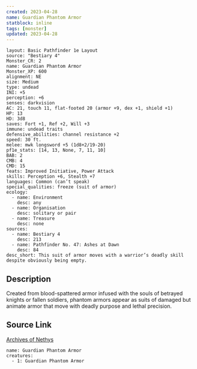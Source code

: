 ```yaml
---
created: 2023-04-28
name: Guardian Phantom Armor
statblock: inline
tags: [monster]
updated: 2023-04-28
---
```

```statblock
layout: Basic Pathfinder 1e Layout
source: "Bestiary 4"
Monster_CR: 2
name: Guardian Phantom Armor
Monster_XP: 600
alignment: NE
size: Medium
type: undead
INI: +5
perception: +6
senses: darkvision
AC: 21, touch 11, flat-footed 20 (armor +9, dex +1, shield +1)
HP: 13
HD: 3d8
saves: Fort +1, Ref +2, Will +3
immune: undead traits
defensive_abilities: channel resistance +2
speed: 30 ft.
melee: mwk longsword +5 (1d8+2/19-20)
pf1e_stats: [14, 13, None, 7, 11, 10]
BAB: 2
CMB: 4
CMD: 15
feats: Improved Initiative, Power Attack
skills: Perception +6, Stealth +7
languages: Common (can’t speak)
special_qualities: freeze (suit of armor)
ecology:
  - name: Environment
    desc: any
  - name: Organisation
    desc: solitary or pair
  - name: Treasure
    desc: none
sources:
  - name: Bestiary 4
    desc: 213
  - name: Pathfinder No. 47: Ashes at Dawn
    desc: 84
desc_short: This suit of armor moves with a warrior’s deadly skill despite obviously being empty.
```
## Description
Created from blood-spattered armor infused with the souls of betrayed knights or fallen soldiers, phantom armors appear as suits of damaged but animate armor that move with deadly purpose and lethal precision.
## Source Link
[Archives of Nethys](https://aonprd.com/MonsterDisplay.aspx?ItemName=Guardian%20Phantom%20Armor)
```encounter-table
name: Guardian Phantom Armor
creatures:
  - 1: Guardian Phantom Armor
```
